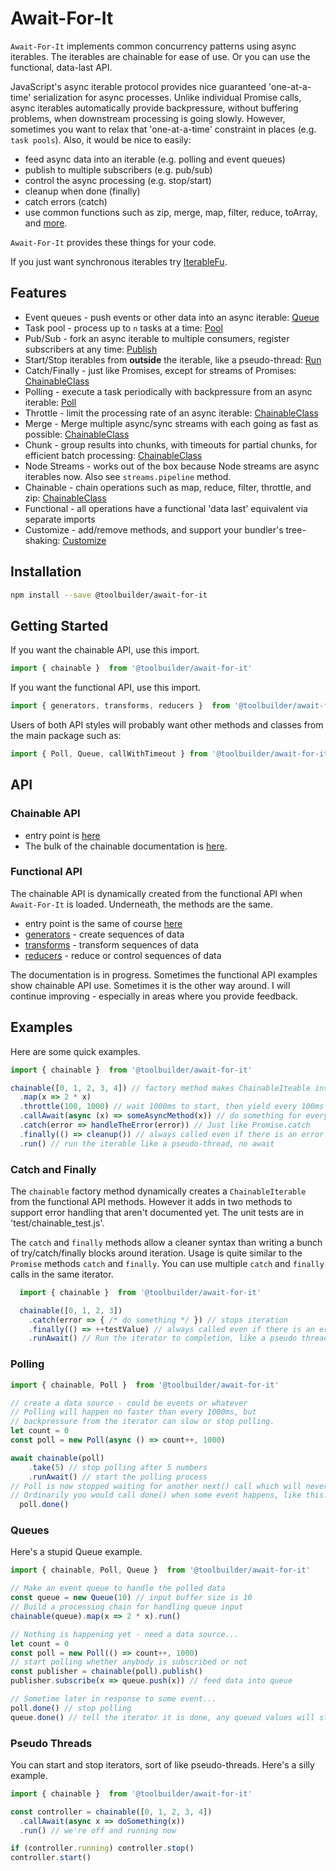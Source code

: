 # Await-For-It

`Await-For-It` implements common concurrency patterns using async iterables. The iterables are chainable for ease of use. Or you can use the functional, data-last API.

JavaScript's async iterable protocol provides nice guaranteed 'one-at-a-time' serialization for async processes. Unlike individual Promise calls, async iterables automatically provide backpressure, without buffering problems, when downstream processing is going slowly. However, sometimes you want to relax that 'one-at-a-time' constraint in places (e.g. `task pools`). Also, it would be nice to easily:

* feed async data into an iterable (e.g. polling and event queues)
* publish to multiple subscribers (e.g. pub/sub)
* control the async processing (e.g. stop/start)
* cleanup when done (finally)
* catch errors (catch)
* use common functions such as zip, merge, map, filter, reduce, toArray, and [more](docs/ChainableClass.md).

`Await-For-It` provides these things for your code.

If you just want synchronous iterables try [IterableFu](https://github.com/toolbuilder/iterablefu).

## Features

* Event queues - push events or other data into an async iterable: [Queue](docs/queue.md)
* Task pool - process up to `n` tasks at a time: [Pool](docs/pool.md)
* Pub/Sub - fork an async iterable to multiple consumers, register subscribers at any time: [Publish](docs/ChainableClass.md)
* Start/Stop iterables from **outside** the iterable, like a pseudo-thread: [Run](docs/ChainableClass.md)
* Catch/Finally - just like Promises, except for streams of Promises: [ChainableClass](docs/ChainableClass.md)
* Polling - execute a task periodically with backpressure from an async iterable: [Poll](docs/poll.md)
* Throttle - limit the processing rate of an async iterable: [ChainableClass](docs/ChainableClass.md)
* Merge - Merge multiple async/sync streams with each going as fast as possible: [ChainableClass](docs/ChainableClass.md)
* Chunk - group results into chunks, with timeouts for partial chunks, for efficient batch processing: [ChainableClass](docs/ChainableClass.md)
* Node Streams - works out of the box because Node streams are async iterables now. Also see `streams.pipeline` method.
* Chainable - chain operations such as map, reduce, filter, throttle, and zip: [ChainableClass](docs/ChainableClass.md)
* Functional - all operations have a functional 'data last' equivalent via separate imports
* Customize - add/remove methods, and support your bundler's tree-shaking: [Customize](docs/customization.md)

## Installation

```bash
npm install --save @toolbuilder/await-for-it
```

## Getting Started

If you want the chainable API, use this import.

```javascript
import { chainable }  from '@toolbuilder/await-for-it'
```

If you want the functional API, use this import.

```javascript
import { generators, transforms, reducers }  from '@toolbuilder/await-for-it'
```

Users of both API styles will probably want other methods and classes from the main package such as:

```javascript
import { Poll, Queue, callWithTimeout } from '@toolbuilder/await-for-it'
```

## API

### Chainable API

* entry point is [here](docs/await-for-it.md)
* The bulk of the chainable documentation is [here](docs/ChainableClass.md).

### Functional API

The chainable API is dynamically created from the functional API when `Await-For-It` is loaded. Underneath, the methods are the same.

* entry point is the same of course [here](docs/await-for-it.md)
* [generators](docs/generators.md) - create sequences of data
* [transforms](docs/transforms.md) - transform sequences of data
* [reducers](docs/reducers.md) - reduce or control sequences of data

The documentation is in progress. Sometimes the functional API examples show chainable API use. Sometimes it is the other way around. I will continue improving - especially in areas where you provide feedback.

## Examples

Here are some quick examples.

```javascript
import { chainable }  from '@toolbuilder/await-for-it'

chainable([0, 1, 2, 3, 4]) // factory method makes ChainableIteable instance
  .map(x => 2 * x)
  .throttle(100, 1000) // wait 1000ms to start, then yield every 100ms
  .callAwait(async (x) => someAsyncMethod(x)) // do something for every value
  .catch(error => handleTheError(error)) // Just like Promise.catch
  .finally(() => cleanup()) // always called even if there is an error
  .run() // run the iterable like a pseudo-thread, no await
```

### Catch and Finally

The `chainable` factory method dynamically creates a `ChainableIterable` from the functional API methods. However it adds in two methods to support error handling that aren't documented yet. The unit tests are in 'test/chainable_test.js'.

The `catch` and `finally` methods allow a cleaner syntax than writing a bunch of try/catch/finally blocks around iteration. Usage is quite similar to the `Promise` methods `catch` and `finally`. You can use multiple `catch` and `finally` calls in the same iterator.

```javascript
  import { chainable }  from '@toolbuilder/await-for-it'

  chainable([0, 1, 2, 3])
    .catch(error => { /* do something */ }) // stops iteration
    .finally(() => ++testValue) // always called even if there is an error
    .runAwait() // Run the iterator to completion, like a pseudo thread
```

### Polling

```javascript
import { chainable, Poll }  from '@toolbuilder/await-for-it'

// create a data source - could be events or whatever
// Polling will happen no faster than every 1000ms, but
// backpressure from the iterator can slow or stop polling.
let count = 0
const poll = new Poll(async () => count++, 1000)

await chainable(poll)
    .take(5) // stop polling after 5 numbers
    .runAwait() // start the polling process
// Poll is now stopped waiting for another next() call which will never come
// Ordinarily you would call done() when some event happens, like this...
  poll.done()
```

### Queues

Here's a stupid Queue example.

```javascript
import { chainable, Poll, Queue }  from '@toolbuilder/await-for-it'

// Make an event queue to handle the polled data
const queue = new Queue(10) // input buffer size is 10
// Build a processing chain for handling queue input
chainable(queue).map(x => 2 * x).run()

// Nothing is happening yet - need a data source...
let count = 0
const poll = new Poll(() => count++, 1000)
// start polling whether anybody is subscribed or not
const publisher = chainable(poll).publish()
publisher.subscribe(x => queue.push(x)) // feed data into queue

// Sometime later in response to some event...
poll.done() // stop polling
queue.done() // tell the iterator it is done, any queued values will still be processed
```

### Pseudo Threads

You can start and stop iterators, sort of like pseudo-threads. Here's a silly example.

```javascript
import { chainable }  from '@toolbuilder/await-for-it'

const controller = chainable([0, 1, 2, 3, 4])
  .callAwait(async x => doSomething(x))
  .run() // we're off and running now

if (controller.running) controller.stop()
controller.start()
```
